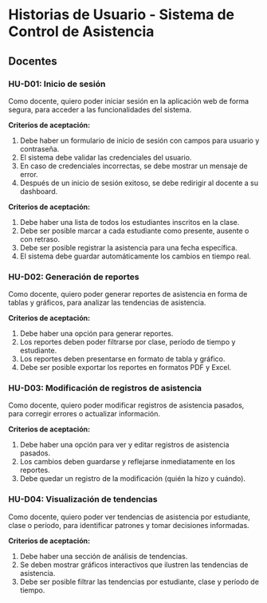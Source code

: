 # Historias de Usuario - Sistema de Control de Asistencia

## Docentes

### HU-D01: Inicio de sesión
Como docente, quiero poder iniciar sesión en la aplicación web de forma segura, para acceder a las funcionalidades del sistema.

**Criterios de aceptación:**
1. Debe haber un formulario de inicio de sesión con campos para usuario y contraseña.
2. El sistema debe validar las credenciales del usuario.
3. En caso de credenciales incorrectas, se debe mostrar un mensaje de error.
4. Después de un inicio de sesión exitoso, se debe redirigir al docente a su dashboard.

**Criterios de aceptación:**
1. Debe haber una lista de todos los estudiantes inscritos en la clase.
2. Debe ser posible marcar a cada estudiante como presente, ausente o con retraso.
3. Debe ser posible registrar la asistencia para una fecha específica.
4. El sistema debe guardar automáticamente los cambios en tiempo real.

### HU-D02: Generación de reportes
Como docente, quiero poder generar reportes de asistencia en forma de tablas y gráficos, para analizar las tendencias de asistencia.

**Criterios de aceptación:**
1. Debe haber una opción para generar reportes.
2. Los reportes deben poder filtrarse por clase, período de tiempo y estudiante.
3. Los reportes deben presentarse en formato de tabla y gráfico.
4. Debe ser posible exportar los reportes en formatos PDF y Excel.

### HU-D03: Modificación de registros de asistencia
Como docente, quiero poder modificar registros de asistencia pasados, para corregir errores o actualizar información.

**Criterios de aceptación:**
1. Debe haber una opción para ver y editar registros de asistencia pasados.
2. Los cambios deben guardarse y reflejarse inmediatamente en los reportes.
3. Debe quedar un registro de la modificación (quién la hizo y cuándo).

### HU-D04: Visualización de tendencias
Como docente, quiero poder ver tendencias de asistencia por estudiante, clase o período, para identificar patrones y tomar decisiones informadas.

**Criterios de aceptación:**
1. Debe haber una sección de análisis de tendencias.
2. Se deben mostrar gráficos interactivos que ilustren las tendencias de asistencia.
3. Debe ser posible filtrar las tendencias por estudiante, clase y período de tiempo.
